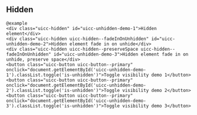 ## Hidden

    @example
    <div class="uicc-hidden" id="uicc-unhidden-demo-1">Hidden element</div>
    <div class="uicc-hidden uicc-hidden--fadeInOnUnhidden" id="uicc-unhidden-demo-2">Hidden element fade in on unhide</div>
    <div class="uicc-hidden uicc-hidden--preserveSpace uicc-hidden--fadeInOnUnhidden" id="uicc-unhidden-demo-3">Hidden element fade in on unhide, preserve space</div>
    <button class="uicc-button uicc-button--primary" onclick="document.getElementById('uicc-unhidden-demo-1').classList.toggle('is-unhidden')">Toggle visibility demo 1</button>
    <button class="uicc-button uicc-button--primary" onclick="document.getElementById('uicc-unhidden-demo-2').classList.toggle('is-unhidden')">Toggle visibility demo 2</button>
    <button class="uicc-button uicc-button--primary" onclick="document.getElementById('uicc-unhidden-demo-3').classList.toggle('is-unhidden')">Toggle visibility demo 3</button>
